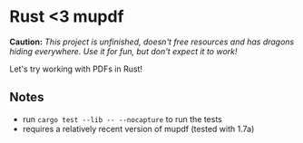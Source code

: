 # Rust <3 mupdf

**Caution:** *This project is unfinished, doesn't free resources and
has dragons hiding everywhere.  Use it for fun, but don't expect it
to work!*

Let's try working with PDFs in Rust!

## Notes

- run `cargo test --lib -- --nocapture` to run the tests
- requires a relatively recent version of mupdf (tested with 1.7a)
